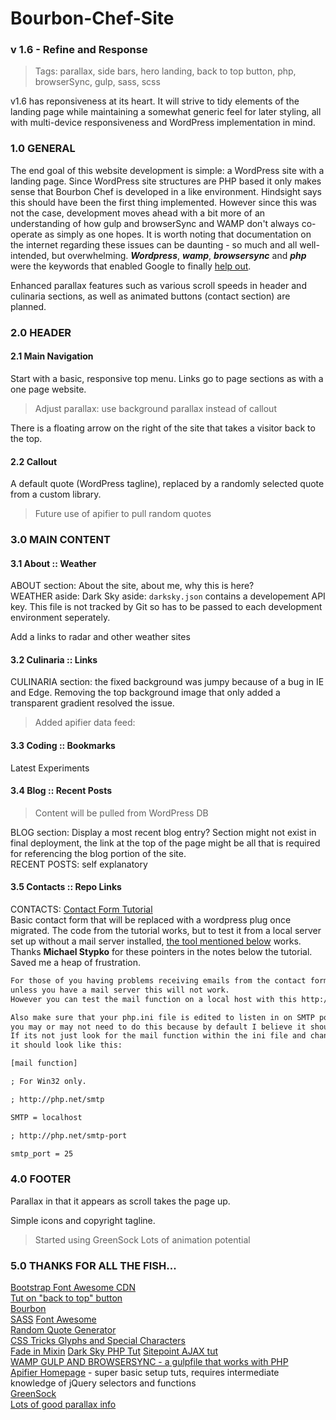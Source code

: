 # Bourbon-Chef-Site
### v 1.6 - Refine and Response
> Tags: parallax, side bars, hero landing, back to top button, php, browserSync, gulp, sass, scss   

v1.6 has reponsiveness at its heart. It will strive to tidy elements of the landing page while maintaining a somewhat generic feel for later styling, all with multi-device responsiveness and WordPress implementation in mind.  


### 1.0 GENERAL
The end goal of this website development is simple:  a WordPress site with a landing page.  Since WordPress site structures are PHP based it only makes sense that Bourbon Chef is developed in a like environment.  Hindsight says this should have been the first thing implemented.  However since this was not the case, development moves ahead with a bit more of an understanding of how gulp and browserSync and WAMP don't always co-operate as simply as one hopes.  It is worth noting that documentation on the internet regarding these issues can be daunting - so much and all well-intended, but overwhelming.  ***Wordpress***, ***wamp***, ***browsersync*** and ***php*** were the keywords that enabled Google to finally [help out](http://duaneblake.co.uk/front-end/how-to-set-up-browsersync-with-wordpress-using-wamp-and-gulp/).  

Enhanced parallax features such as various scroll speeds in header and culinaria sections, as well as animated buttons (contact section) are planned.

### 2.0 HEADER
#### 2.1 Main Navigation
Start with a basic, responsive top menu.  Links go to page sections as with a one page website.

>Adjust parallax:  use background parallax instead of callout

There is a floating arrow on the right of the site that takes a visitor back to the top.  

#### 2.2 Callout
A default quote (WordPress tagline), replaced by a randomly selected quote from a custom library.

>Future use of apifier to pull random quotes

### 3.0 MAIN CONTENT
#### 3.1 About :: Weather
ABOUT section: About the site, about me, why this is here?  
WEATHER aside: Dark Sky aside: `darksky.json` contains a developement API key. This file is not tracked by Git so has to be passed to each development environment seperately.  

Add a links to radar and other weather sites

#### 3.2 Culinaria :: Links
CULINARIA section:  the fixed background was jumpy because of a bug in IE and Edge.  Removing the top background image that only added a transparent gradient resolved the issue.  

>Added apifier data feed:  

#### 3.3 Coding :: Bookmarks
Latest Experiments

#### 3.4 Blog :: Recent Posts
>Content will be pulled from WordPress DB  

BLOG section: Display a most recent blog entry?  Section might not exist in final deployment, the link at the top of the page might be all that is required for referencing the blog portion of the site.  
RECENT POSTS: self explanatory  

#### 3.5 Contacts :: Repo Links
CONTACTS: [Contact Form Tutorial](https://code.tutsplus.com/tutorials/build-a-neat-html5-powered-contact-form--net-20426)  
Basic contact form that will be replaced with a wordpress plug once migrated. The code from the tutorial works, but to test it from a local server set up without a mail server installed, [the tool mentioned below](http://www.toolheap.com/) works.  Thanks **Michael Stypko** for these pointers in the notes below the tutorial.  Saved me a heap of frustration.  

```txt
For those of you having problems receiving emails from the contact form,
unless you have a mail server this will not work.
However you can test the mail function on a local host with this http://www.toolheap.com/

Also make sure that your php.ini file is edited to listen in on SMTP port 25,
you may or may not need to do this because by default I believe it should be port 25.
If its not just look for the mail function within the ini file and change it to 25,
it should look like this:

[mail function]

; For Win32 only.

; http://php.net/smtp

SMTP = localhost

; http://php.net/smtp-port

smtp_port = 25
```

### 4.0 FOOTER
Parallax in that it appears as scroll takes the page up.  

Simple icons and copyright tagline.
>Started using GreenSock  Lots of animation potential

### 5.0 THANKS FOR ALL THE FISH...
[Bootstrap Font Awesome CDN](https://www.bootstrapcdn.com/fontawesome/)  
[Tut on "back to top" button](https://getflywheel.com/layout/add-sticky-back-top-button-website/)  
[Bourbon](http://bourbon.io/docs/)   
[SASS](http://sass-lang.com/libsass)
[Font Awesome](http://fontawesome.io/icons/)  
[Random Quote Generator](http://codepen.io/kkoutoup/pen/zxmGLE)  
[CSS Tricks Glyphs and Special Characters](https://css-tricks.com/snippets/html/glyphs/)  
[Fade in Mixin](https://coderwall.com/p/-xfqmq/scss-keyframe-mixin)
[Dark Sky PHP Tut](http://lekkerlogic.com/2015/08/dark-sky-forecast-io-weather-api-part-1/)
[Sitepoint AJAX tut](https://www.sitepoint.com/ajaxjquery-getjson-simple-example/)  
[WAMP GULP AND BROWSERSYNC -  a gulpfile that works with PHP](http://duaneblake.co.uk/front-end/how-to-set-up-browsersync-with-wordpress-using-wamp-and-gulp/)  
[Apifier Homepage](https://www.apifier.com/) - super basic setup tuts, requires intermediate knowledge of jQuery selectors and functions  
[GreenSock](https://greensock.com/)  
[Lots of good parallax info](http://www.vandelaydesign.com/parallax-scrolling-best-practices-examples-and-tutorials/)  
